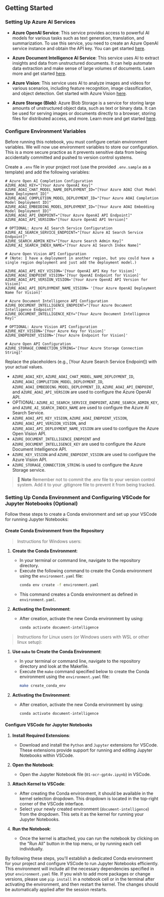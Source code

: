 ## Getting Started

### Setting Up Azure AI Services

+ **Azure OpenAI Service**: This service provides access to powerful AI models for various tasks such as text generation, translation, and summarization. To use this service, you need to create an Azure OpenAI service instance and obtain the API key. You can get started [here](https://learn.microsoft.com/en-us/azure/ai-services/openai/).

- **Azure Document Intelligence AI Service**: This service uses AI to extract insights and data from unstructured documents. It can help automate data extraction and make sense of large volumes of documents. Learn more and get started [here](https://azure.microsoft.com/en-us/products/ai-services/ai-document-intelligence).

+ **Azure Vision**: This service uses AI to analyze images and videos for various scenarios, including feature recognition, image classification, and object detection. Get started with Azure Vision [here](https://azure.microsoft.com/en-us/products/ai-services/ai-vision).

- **Azure Storage (Blob)**: Azure Blob Storage is a service for storing large amounts of unstructured object data, such as text or binary data. It can be used for serving images or documents directly to a browser, storing files for distributed access, and more. Learn more and get started [here](https://learn.microsoft.com/en-us/azure/storage/common/storage-introduction).


### Configure Environment Variables 

Before running this notebook, you must configure certain environment variables. We will now use environment variables to store our configuration. This is a more secure practice as it prevents sensitive data from being accidentally committed and pushed to version control systems.

Create a `.env` file in your project root (use the provided `.env.sample` as a template) and add the following variables:

```env
# Azure Open AI Completion Configuration
AZURE_AOAI_KEY="[Your Azure OpenAI Key]"
AZURE_AOAI_CHAT_MODEL_NAME_DEPLOYMENT_ID="[Your Azure AOAI Chat Model Name Deployment ID]"
AZURE_AOAI_COMPLETION_MODEL_DEPLOYMENT_ID="[Your Azure AOAI Completion Model Deployment ID]"
AZURE_AOAI_EMBEDDING_MODEL_DEPLOYMENT_ID="[Your Azure AOAI Embedding Model Deployment ID]"
AZURE_AOAI_API_ENDPOINT="[Your Azure OpenAI API Endpoint]"
AZURE_AOAI_API_VERSION="[Your Azure OpenAI API Version]"

# OPTIONAL: Azure AI Search Service Configuration
AZURE_AI_SEARCH_SERVICE_ENDPOINT="[Your Azure AI Search Service Endpoint]"
AZURE_SEARCH_ADMIN_KEY="[Your Azure Search Admin Key]"
AZURE_AI_SEARCH_INDEX_NAME="[Your Azure AI Search Index Name]"

# Azure Open Vision API Configuration
# (Note: I have a deployment in another region, but you could have a single region deployment and just add the deployment model.)

AZURE_AOAI_API_KEY_VISION='[Your OpenAI API Key for Vision]'
AZURE_AOAI_ENDPOINT_VISION='[Your OpenAI Endpoint for Vision]'
AZURE_AOAI_API_VERSION_VISION='[Your Azure OpenAI API Version for Vision]'
AZURE_AOAI_API_DEPLOYMENT_NAME_VISION= '[Your Azure OpenAI Deployment Name for Vision]'

# Azure Document Intelligence API Configuration
AZURE_DOCUMENT_INTELLIGENCE_ENDPOINT="[Your Azure Document Intelligence Endpoint]"
AZURE_DOCUMENT_INTELLIGENCE_KEY="[Your Azure Document Intelligence Key]"

# OPTIONAL: Azure Vision API Configuration
AZURE_KEY_VISION='[Your Azure Key for Vision]'
AZURE_ENDPOINT_VISION='[Your Azure Endpoint for Vision]'

# Azure Open API Configuration
AZURE_STORAGE_CONNECTION_STRING='[Your Azure Storage Connection String]'
```

Replace the placeholders (e.g., [Your Azure Search Service Endpoint]) with your actual values.

- `AZURE_AOAI_KEY`, `AZURE_AOAI_CHAT_MODEL_NAME_DEPLOYMENT_ID`, `AZURE_AOAI_COMPLETION_MODEL_DEPLOYMENT_ID`, `AZURE_AOAI_EMBEDDING_MODEL_DEPLOYMENT_ID`, `AZURE_AOAI_API_ENDPOINT`, and `AZURE_AOAI_API_VERSION` are used to configure the Azure OpenAI API.
- OPTIONAL: `AZURE_AI_SEARCH_SERVICE_ENDPOINT`, `AZURE_SEARCH_ADMIN_KEY`, and `AZURE_AI_SEARCH_INDEX_NAME` are used to configure the Azure AI Search Service.
- `AZURE_AOAI_API_KEY_VISION`, `AZURE_AOAI_ENDPOINT_VISION`, `AZURE_AOAI_API_VERSION_VISION`, and `AZURE_AOAI_API_DEPLOYMENT_NAME_VISION` are used to configure the Azure Open Vision API.
- `AZURE_DOCUMENT_INTELLIGENCE_ENDPOINT` and `AZURE_DOCUMENT_INTELLIGENCE_KEY` are used to configure the Azure Document Intelligence API.
- `AZURE_KEY_VISION` and `AZURE_ENDPOINT_VISION` are used to configure the Azure Vision API.
- `AZURE_STORAGE_CONNECTION_STRING` is used to configure the Azure Storage service.

> 📌 **Note**
> Remember not to commit the .env file to your version control system. Add it to your .gitignore file to prevent it from being tracked.

### Setting Up Conda Environment and Configuring VSCode for Jupyter Notebooks (Optional)

Follow these steps to create a Conda environment and set up your VSCode for running Jupyter Notebooks:

#### Create Conda Environment from the Repository

> Instructions for Windows users: 

1. **Create the Conda Environment**:
   - In your terminal or command line, navigate to the repository directory.
   - Execute the following command to create the Conda environment using the `environment.yaml` file:
     ```bash
     conda env create -f environment.yaml
     ```
   - This command creates a Conda environment as defined in `environment.yaml`.

2. **Activating the Environment**:
   - After creation, activate the new Conda environment by using:
     ```bash
     conda activate document-intelligence
     ```

> Instructions for Linux users (or Windows users with WSL or other linux setup): 

1. **Use `make` to Create the Conda Environment**:
   - In your terminal or command line, navigate to the repository directory and look at the Makefile.
   - Execute the `make` command specified below to create the Conda environment using the `environment.yaml` file:
     ```bash
     make create_conda_env
     ```

2. **Activating the Environment**:
   - After creation, activate the new Conda environment by using:
     ```bash
     conda activate document-intelligence
     ```

#### Configure VSCode for Jupyter Notebooks

1. **Install Required Extensions**:
   - Download and install the `Python` and `Jupyter` extensions for VSCode. These extensions provide support for running and editing Jupyter Notebooks within VSCode.

2. **Open the Notebook**:
   - Open the Jupyter Notebook file (`01-ocr-gpt4v.ipynb`) in VSCode.

3. **Attach Kernel to VSCode**:
   - After creating the Conda environment, it should be available in the kernel selection dropdown. This dropdown is located in the top-right corner of the VSCode interface.
   - Select your newly created environment (`document-intelligence`) from the dropdown. This sets it as the kernel for running your Jupyter Notebooks.

4. **Run the Notebook**:
   - Once the kernel is attached, you can run the notebook by clicking on the "Run All" button in the top menu, or by running each cell individually.


By following these steps, you'll establish a dedicated Conda environment for your project and configure VSCode to run Jupyter Notebooks efficiently. This environment will include all the necessary dependencies specified in your `environment.yaml` file. If you wish to add more packages or change versions, please use `pip install` in a notebook cell or in the terminal after activating the environment, and then restart the kernel. The changes should be automatically applied after the session restarts.
